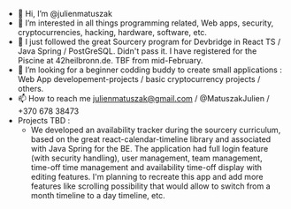 - 👋 Hi, I’m @julienmatuszak
- 👀 I’m interested in all things programming related, Web apps, security, cryptocurrencies, hacking, hardware, software, etc.
- 🌱 I just followed the great Sourcery program for Devbridge in React TS / Java Spring / PostGreSQL. Didn't pass it. I have registered for the Piscine at 42heilbronn.de. TBF from mid-February.
- 💞️ I’m looking for a beginner codding buddy to create small applications : Web App developement-projects / basic cryptocurrency projects / others.
- 📫 How to reach me julienmatuszak@gmail.com / @MatuszakJulien / +370 678 38473
- Projects TBD :
    - We developed an availability tracker during the sourcery curriculum, based on the great react-calendar-timeline library and associated with Java Spring for the BE. The application had full login feature (with security handling), user management, team management, time-off time management and availability time-off display with editing features. I'm planning to recreate this app and add more features like scrolling possibility that would allow to switch from a month timeline to a day timeline, etc.

<!---
julienmatuszak/julienmatuszak is a ✨ special ✨ repository because its `README.md` (this file) appears on your GitHub profile.
You can click the Preview link to take a look at your changes.
--->
